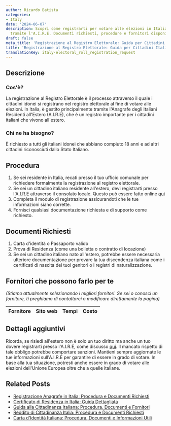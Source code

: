 ```yaml
---
author: Ricardo Batista
categories:
- Italy
date: '2024-06-07'
description: Scopri come registrarti per votare alle elezioni in Italia o all'estero
  tramite l'A.I.R.E. Documenti richiesti, procedure e fornitori disponibili per te.
draft: false
meta_title: 'Registrazione al Registro Elettorale: Guida per Cittadini Italiani'
title: 'Registrazione al Registro Elettorale: Guida per Cittadini Italiani'
translationKey: italy-electoral_roll_registration_request
---
```



## Descrizione
### Cos'è?
La registrazione al Registro Elettorale è il processo attraverso il quale i cittadini idonei si registrano nel registro elettorale al fine di votare alle elezioni. In Italia, è gestito principalmente tramite l'Anagrafe degli Italiani Residenti all'Estero (A.I.R.E), che è un registro importante per i cittadini italiani che vivono all'estero.

### Chi ne ha bisogno?
È richiesto a tutti gli italiani idonei che abbiano compiuto 18 anni e ad altri cittadini riconosciuti dallo Stato Italiano.

## Procedura
1. Se sei residente in Italia, recati presso il tuo ufficio comunale per richiedere formalmente la registrazione al registro elettorale.
2. Se sei un cittadino italiano residente all'estero, devi registrarti presso l'A.I.R.E attraverso il consolato locale. Questo può essere fatto online [qui](https://serviziconsolari.esteri.it/ScoFE/home.do)
3. Completa il modulo di registrazione assicurandoti che le tue informazioni siano corrette.
4. Fornisci qualsiasi documentazione richiesta e di supporto come richiesto.

## Documenti Richiesti
1. Carta d'identità o Passaporto valido
2. Prova di Residenza (come una bolletta o contratto di locazione)
3. Se sei un cittadino italiano nato all'estero, potrebbe essere necessaria ulteriore documentazione per provare la tua discendenza italiana come i certificati di nascita dei tuoi genitori o i registri di naturalizzazione.

## Fornitori che possono farlo per te

_(Stiamo attualmente selezionando i migliori fornitori. Se sei o conosci un fornitore, ti preghiamo di contattarci o modificare direttamente la pagina)_

| Fornitore       |     Sito web    |     Tempi        |       Costo      |
| :-------------: | :-------------: |  :-------------: | :-------------: |

## Dettagli aggiuntivi
Ricorda, se risiedi all'estero non è solo un tuo diritto ma anche un tuo dovere registrarti presso l'A.I.R.E, come discusso [qui](https://www.esteri.it/mae/it/servizi/italiani-all-estero/serviziconsolari.html). Il mancato rispetto di tale obbligo potrebbe comportare sanzioni. Mantieni sempre aggiornate le tue informazioni sull'A.I.R.E per garantire di essere in grado di votare. In base alla tua situazione, potresti anche essere in grado di votare alle elezioni dell'Unione Europea oltre che a quelle italiane.
## Related Posts

- [Registrazione Anagrafe in Italia: Procedura e Documenti Richiesti](https://tramitit.com/it/guides/italy/iscrizione_al_registro_degli_anagrafici/)
- [Certificato di Residenza in Italia: Guida Dettagliata](https://tramitit.com/it/guides/italy/richiesta_certificato_di_residenza/)
- [Guida alla Cittadinanza Italiana: Procedura, Documenti e Fornitori](https://tramitit.com/it/guides/italy/richiesta_di_cittadinanza_italiana/)
- [Reddito di Cittadinanza Italia: Procedura e Documenti Richiesti](https://tramitit.com/it/guides/italy/domanda_di_sostegno_al_reddito/)
- [Carta d'Identità Italiana: Procedura, Documenti e Informazioni Utili](https://tramitit.com/it/guides/italy/richiesta_di_carta_didentita/)